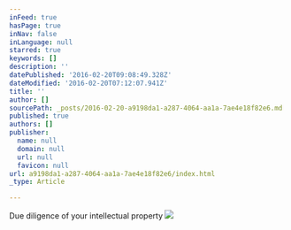 ```yaml
---
inFeed: true
hasPage: true
inNav: false
inLanguage: null
starred: true
keywords: []
description: ''
datePublished: '2016-02-20T09:08:49.328Z'
dateModified: '2016-02-20T07:12:07.941Z'
title: ''
author: []
sourcePath: _posts/2016-02-20-a9198da1-a287-4064-aa1a-7ae4e18f82e6.md
published: true
authors: []
publisher:
  name: null
  domain: null
  url: null
  favicon: null
url: a9198da1-a287-4064-aa1a-7ae4e18f82e6/index.html
_type: Article

---
```

Due diligence of your intellectual property
![](https://the-grid-user-content.s3-us-west-2.amazonaws.com/f02717f8-868b-4038-883d-5f2620368de6.jpg)